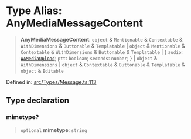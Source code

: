 # Type Alias: AnyMediaMessageContent

> **AnyMediaMessageContent**: `object` & `Mentionable` & `Contextable` & `WithDimensions` & `Buttonable` & `Templatable` \| `object` & `Mentionable` & `Contextable` & `WithDimensions` & `Buttonable` & `Templatable` \| \{ `audio`: [`WAMediaUpload`](WAMediaUpload.md); `ptt`: `boolean`; `seconds`: `number`; \} \| `object` & `WithDimensions` \| `object` & `Contextable` & `Buttonable` & `Templatable` & `object` & `Editable`

Defined in: [src/Types/Message.ts:113](https://github.com/Fokusdotid/Baileys/blob/4cdf75fe48f9b13e8084d341633612ce49e934bd/src/Types/Message.ts#L113)

## Type declaration

### mimetype?

> `optional` **mimetype**: `string`
